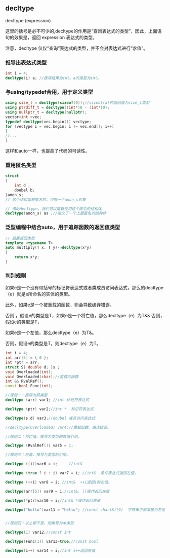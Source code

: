 ## decltype

decltype (expression)

这里的括号是必不可少的,decltype的作用是“查询表达式的类型”，因此，上面语句的效果是，返回 expression 表达式的类型。

注意，decltype 仅仅“查询”表达式的类型，并不会对表达式进行“求值”。

### 推导出表达式类型

```cc
int i = 4;
decltype(i) a; //推导结果为int。a的类型为int。
```

### 与using/typedef合用，用于定义类型

```cc
using size_t = decltype(sizeof(0));//sizeof(a)的返回值为size_t类型
using ptrdiff_t = decltype((int*)0 - (int*)0);
using nullptr_t = decltype(nullptr);
vector<int >vec;
typedef decltype(vec.begin()) vectype;
for (vectype i = vec.begin; i != vec.end(); i++)
{
//...
}
```

这样和auto一样，也提高了代码的可读性。

### 重用匿名类型

```cc
struct 
{
    int d ;
    doubel b;
}anon_s;
// 这个结构体是匿名的，只有一个anon_s对象

// 借助decltype，我们可以重新使用这个匿名的结构体
decltype(anon_s) as ;//定义了一个上面匿名的结构体
```

### 泛型编程中结合auto，用于追踪函数的返回值类型

```cc
// 后置返回类型
template <typename T>
auto multiply(T x, T y)->decltype(x*y)
{
    return x*y;
}
```



### 判别规则

如果e是一个没有带括号的标记符表达式或者类成员访问表达式，那么的decltype（e）就是e所命名的实体的类型。

此外，如果e是一个被重载的函数，则会导致编译错误。 

否则 ，假设e的类型是T，如果e是一个将亡值，那么decltype（e）为T&& 否则，假设e的类型是T，

如果e是一个左值，那么decltype（e）为T&。 

否则，假设e的类型是T，则decltype（e）为T。

```cc
int i = 4;
int arr[5] = { 0 };
int *ptr = arr;
struct S{ double d; }s ;
void Overloaded(int);
void Overloaded(char);//重载的函数
int && RvalRef();
const bool Func(int);

//规则一：推导为其类型
decltype (arr) var1; //int 标记符表达式

decltype (ptr) var2;//int *  标记符表达式

decltype(s.d) var3;//doubel 成员访问表达式

//decltype(Overloaded) var4;//重载函数。编译错误。

//规则二：将亡值。推导为类型的右值引用。

decltype (RvalRef()) var5 = 1;

//规则三：左值，推导为类型的引用。

decltype ((i))var6 = i;     //int&

decltype (true ? i : i) var7 = i; //int&  条件表达式返回左值。

decltype (++i) var8 = i; //int&  ++i返回i的左值。

decltype(arr[5]) var9 = i;//int&. []操作返回左值

decltype(*ptr)var10 = i;//int& *操作返回左值

decltype("hello")var11 = "hello"; //const char(&)[9]  字符串字面常量为左值，且为const左值。


//规则四：以上都不是，则推导为本类型

decltype(1) var12;//const int

decltype(Func(1)) var13=true;//const bool

decltype(i++) var14 = i;//int i++返回右值
```

